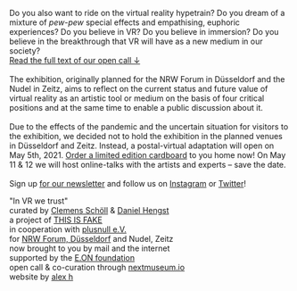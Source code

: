 Do you also want to ride on the virtual reality hypetrain? Do you dream of a mixture of *pew-pew* special effects and empathising, euphoric experiences? Do you believe in VR? Do you believe in immersion? Do you believe in the breakthrough that VR will have as a new medium in our society?
<br>
[Read the full text of our open call ↓](/#OpenCall)
<br><br>
The exhibition, originally planned for the NRW Forum in Düsseldorf and the Nudel in Zeitz, aims to reflect on the current status and future value of virtual reality as an artistic tool or medium on the basis of four critical positions and at the same time to enable a public discussion about it.
<br><br>
Due to the effects of the pandemic and the uncertain situation for visitors to the exhibition, we decided not to hold the exhibition in the planned venues in Düsseldorf and Zeitz. 
Instead, a postal-virtual adaptation will open on May 5th, 2021. 
[Order a limited edition cardboard](/#order-fold) to you home now!
On May 11 & 12 we will host online-talks with the artists and experts – save the date.
<br/>
<br/>
Sign up [for our newsletter](/#subscribe-fold) and follow us on [Instagram](https://www.instagram.com/trust_invr/) or [Twitter](https://twitter.com/invrwetrust)!

"In VR we trust"  
curated by [Clemens Schöll](http://neopostmodern.com/) & [Daniel Hengst](http://danielhengst.de/)  
a project of [THIS IS FAKE](http://thisisfake.team/)  
in cooperation with [plusnull e.V.](http://www.plusnull.org/)  
for [NRW Forum, Düsseldorf](https://www.nrw-forum.de/) and Nudel, Zeitz  
now brought to you by mail and the internet  
supported by the [E.ON foundation](http://www.eon-stiftung.com/)  
open call & co-curation through [nextmuseum.io](https://www.nextmuseum.io/)  
website by [alex h](https://alexh.name)